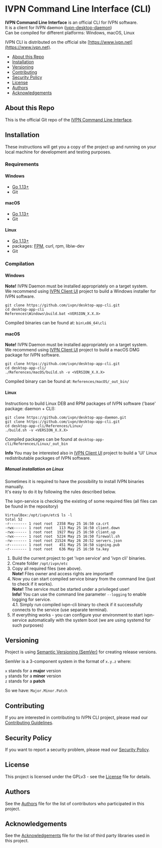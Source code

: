 # IVPN Command Line Interface (CLI)

**IVPN Command Line Interface** is an official CLI for IVPN software.  
It is a client for IVPN daemon ([ivpn-desktop-daemon](https://github.com/ivpn/desktop-app-daemon))   
Can be compiled for different platforms: Windows, macOS, Linux

IVPN CLI is distributed on the official site [https://www.ivpn.net](https://www.ivpn.net).  

* [About this Repo](#about-repo)
* [Installation](#installation)
* [Versioning](#versioning)
* [Contributing](#contributing)
* [Security Policy](#security)
* [License](#license)
* [Authors](#Authors)
* [Acknowledgements](#acknowledgements)

<a name="about-repo"></a>
## About this Repo

This is the official Git repo of the [IVPN Command Line Interface](https://github.com/ivpn/desktop-app-cli).

<a name="installation"></a>
## Installation

These instructions will get you a copy of the project up and running on your local machine for development and testing purposes.

### Requirements


#### Windows
  - [Go 1.13+](https://golang.org/)
  - Git
  
#### macOS
  - [Go 1.13+](https://golang.org/)
  - Git
  
#### Linux
  - [Go 1.13+](https://golang.org/)
  - packages: [FPM](https://fpm.readthedocs.io/en/latest/installing.html), curl, rpm, libiw-dev
  - Git

### Compilation

#### Windows

  **Note!**
  IVPN Daemon must be installed appropriately on a target system.  
  We recommend using [IVPN Client UI](https://github.com/ivpn/desktop-app-ui2) project to build a Windows installer for IVPN software.  
  
```
git clone https://github.com/ivpn/desktop-app-cli.git
cd desktop-app-cli
References\Windows\build.bat <VERSION_X.X.X>
```

  Compiled binaries can be found at: `bin\x86_64\cli`  
  
#### macOS
  
  **Note!**
  IVPN Daemon must be installed appropriately on a target system.  
  We recommend using [IVPN Client UI](https://github.com/ivpn/desktop-app-ui2) project to build a macOS DMG package for IVPN software.  
  
```
git clone https://github.com/ivpn/desktop-app-cli.git
cd desktop-app-cli/
./References/macOS/build.sh -v <VERSION_X.X.X>
```

  Compiled binary can be found at: `References/macOS/_out_bin/`

#### Linux
Instructions to build Linux DEB and RPM packages of IVPN software ('base' package: daemon + CLI):  
    
```
git clone https://github.com/ivpn/desktop-app-daemon.git
git clone https://github.com/ivpn/desktop-app-cli.git
cd desktop-app-cli/References/Linux/
./build.sh -v <VERSION_X.X.X>
```
  
  Compiled packages can be found at `desktop-app-cli/References/Linux/_out_bin`  
  
  **Info**
  You may be interested also in [IVPN Client UI](https://github.com/ivpn/desktop-app-ui2) project to build a 'UI' Linux redistributable packages of IVPN software.
  
  
##### Manual installation on Linux
Sometimes it is required to have the possibility to install IVPN binaries manually.  
It's easy to do it by following the rules described below.

The ivpn-service is checking the existing of some required files (all files can be found in the repository)
```
VirtualBox:/opt/ivpn/etc$ ls -l
total 52
-r-------- 1 root root  2358 May 25 16:50 ca.crt
-rwx------ 1 root root   113 May 25 16:50 client.down
-rwx------ 1 root root  1927 May 25 16:50 client.up
-rwx------ 1 root root  5224 May 25 16:50 firewall.sh
-rw------- 1 root root 21524 May 26 20:52 servers.json
-r-------- 1 root root   451 May 25 16:50 signing.pub
-r-------- 1 root root   636 May 25 16:50 ta.key
```
1. Build the current project to get 'ivpn service' and 'ivpn cli' binaries.
2. Create folder `/opt/ivpn/etc`
3. Copy all required files (see above).  
    **Note!** Files owner and access rights are important!
4. Now you can start compiled service binary from the command line (just to check if it works).  
    **Note!** The service must be started under a privileged user!  
    **Info!** You can use the command line parameter `--logging` to enable logging for service.  
    4.1. Simply run compiled ivpn-cli binary to check if it successfully connects to the service (use separate terminal).
5. If everything works - you can configure your environment to start ivpn-service automatically with the system boot (we are using systemd for such purposes)

<a name="versioning"></a>
## Versioning

Project is using [Semantic Versioning (SemVer)](https://semver.org) for creating release versions.

SemVer is a 3-component system in the format of `x.y.z` where:

`x` stands for a **major** version  
`y` stands for a **minor** version  
`z` stands for a **patch**

So we have: `Major.Minor.Patch`

<a name="contributing"></a>
## Contributing

If you are interested in contributing to IVPN CLI project, please read our [Contributing Guidelines](/.github/CONTRIBUTING.md).

<a name="security"></a>
## Security Policy

If you want to report a security problem, please read our [Security Policy](/.github/SECURITY.md).

<a name="license"></a>
## License

This project is licensed under the GPLv3 - see the [License](/LICENSE.md) file for details.

<a name="Authors"></a>
## Authors

See the [Authors](/AUTHORS) file for the list of contributors who participated in this project.

<a name="acknowledgements"></a>
## Acknowledgements

See the [Acknowledgements](/ACKNOWLEDGEMENTS.md) file for the list of third party libraries used in this project.
